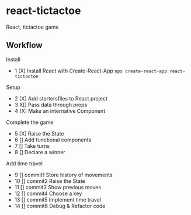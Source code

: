 # react-tictactoe
React, tictactoe game

## Workflow 
Install
- 1 [X] Install React with Create-React-App ```npx create-react-app react-tictactoe```

Setup
- 2 [X] Add startersfiles to React project
- 3 X[] Pass data through props
- 4 [X] Make an internative Component 

Complete the game
- 5 [X] Raise the State
- 6 [] Add functional components
- 7 [] Take turns
- 8 [] Declare a winner 

Add time travel
-  9 [] commit1 Store history of movements 
- 10 [] commit2 Raise the State
- 11 [] commit3 Show previous moves
- 12 [] commit4 Choose a key 
- 13 [] commit5 Implement time travel 
- 14 [] commit6 Debug & Refactor code 

